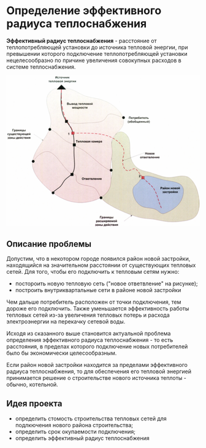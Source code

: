 # Определение эффективного радиуса теплоснабжения
__Эффективный радиус теплоснабжения__ - расстояние от теплопотребляющей установки до источника тепловой энергии, 
при превышении которого подключение теплопотребляющей установки нецелесообразно по причине увеличения совокупных 
расходов в системе теплоснабжения.

![potential_consumer](./images/potential_consumer.png)

## Описание проблемы
Допустим, что в некотором городе появился район новой застройки, находящийся на значительном расстоянии от 
существующих тепловых сетей. Для того, чтобы его подключить к тепловым сетям нужно:
- постороить новую тепловую сеть ("новое ответвление" на рисунке);
- построить внутриквартальные сети в районе новой застройки

Чем дальше потребитель расположен от точки подключения, тем дороже его подключить. Также уменьшается эффективность 
работы тепловых сетей из-за увеличения тепловых потерь и расхода электроэнергии на перекачку сетевой воды.

Исходя из сказанного выше становится актуальной проблема определения эффективного радиуса теплоснабжения - то есть 
расстояния, в пределах которого подключение новых потребителей было бы экономически целесообразным.

Если район новой застройки находится за пределами эффективного радиуса теплоснабжения, то для обеспечения его 
тепловой энергией принимается решение о строительстве нового источника теплоты - обычно, котельной.

## Идея проекта
- определить стомость строительства тепловых сетей для подлкючения нового района строительства;
- определить срок окупаемости подключения;
- определить эффективный радиус теплоснабжения
